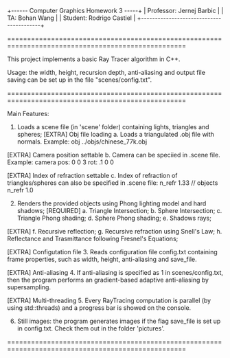 +------ Computer Graphics Homework 3 -----+
| Professor: Jernej Barbic                |
| TA: Bohan Wang                          |
| Student: Rodrigo Castiel                |
+-----------------------------------------+

===================================================================================================

This project implements a basic Ray Tracer algorithm in C++.

Usage: the width, height, recursion depth, anti-aliasing and output file saving can be set up
in the file "scenes/config.txt".

===================================================================================================

Main Features:

1. Loads a scene file (in 'scene' folder) containing lights, triangles and spheres;
  [EXTRA] Obj file loading
  a. Loads a triangulated .obj file with normals. Example:
    obj
    ../objs/chinese_77k.obj

  [EXTRA] Camera position settable
  b. Camera can be speciied in .scene file. Example:
    camera
    pos: 0 0 3
    rot: .1 0 0

  [EXTRA] Index of refraction settable
  c. Index of refraction of triangles/spheres can also be specified in .scene file:
    n_refr 1.33
    // objects
    n_refr 1.0

2. Renders the provided objects using Phong lighting model and hard shadows;
  [REQUIRED]
  a. Triangle Intersection;
  b. Sphere Intersection;
  c. Triangle Phong shading;
  d. Sphere Phong shading;
  e. Shadows rays;

  [EXTRA]
  f. Recursive reflection;
  g. Recursive refraction using Snell's Law;
  h. Reflectance and Trasmittance following Fresnel's Equations;

[EXTRA] Configutation file
3. Reads configuration file config.txt containing frame properties, such as width,
height, anti-aliasing and save_file.

[EXTRA] Anti-aliasing
4. If anti-aliasing is specified as 1 in scenes/config.txt, then the program performs
an gradient-based adaptive anti-aliasing by supersampling.

[EXTRA] Multi-threading
5. Every RayTracing computation is parallel (by using std::threads) and a progress bar is
showed on the console.

6. Still images: the program generates images if the flag save_file is set up in config.txt.
Check them out in the folder 'pictures'.

=================================================================================================== 